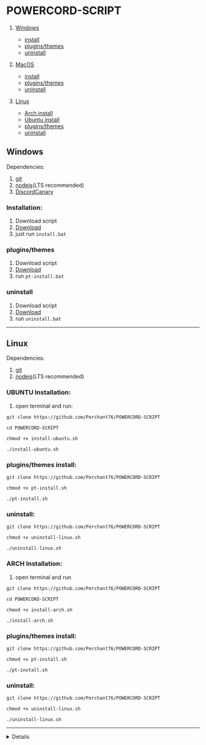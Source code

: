 # POWERCORD-SCRIPT
1. [Windows](Windows)
    - [install]()
    - [plugins/themes]()
    - [uninstall]() 
2. [MacOS]()
    - [install]()
    - [plugins/themes]()
    - [uninstall]()

3. [Linux]()
    - [Arch install]()
    - [Ubuntu install]()
    - [plugins/themes]()
    - [uninstall]()
## Windows
Dependencies:
1. [git](https://git-scm.com/downloads)
2. [nodejs](https://nodejs.org)(LTS recommended)
3. [DiscordCanary](https://discord.com/api/download/canary?platform=win)

### Installation:
1. Download script
2. [Download]()
2. just run `install.bat`

### plugins/themes
1. Download script
2. [Download]()
3. run `pt-install.bat`
### uninstall
1. Download script
2. [Download]()
3. run `uninstall.bat`
---
## Linux
Dependencies:
1. [git](https://git-scm.com/downloads)
2. [nodejs](https://nodejs.org)(LTS recommended)

### UBUNTU Installation:
1. open terminal and run:

`git clone https://github.com/Perchant76/POWERCORD-SCRIPT`

`cd POWERCORD-SCRIPT`

`chmod +x install-ubuntu.sh`

`./install-ubuntu.sh`
### plugins/themes install:

`git clone https://github.com/Perchant76/POWERCORD-SCRIPT`

`chmod +x pt-install.sh`

`./pt-install.sh`
### uninstall: 

`git clone https://github.com/Perchant76/POWERCORD-SCRIPT`

`chmod +x uninstall-linux.sh`

`./uninstall-linux.sh`
### ARCH Installation:
1. open terminal and run

`git clone https://github.com/Perchant76/POWERCORD-SCRIPT`

`cd POWERCORD-SCRIPT`

`chmod +x install-arch.sh`

`./install-arch.sh`
### plugins/themes install:

`git clone https://github.com/Perchant76/POWERCORD-SCRIPT`

`chmod +x pt-install.sh`

`./pt-install.sh`
### uninstall: 

`git clone https://github.com/Perchant76/POWERCORD-SCRIPT`

`chmod +x uninstall-linux.sh`

`./uninstall-linux.sh`

---
<details>
<sumarry>## MacOS </summary>
<br>
Dependencies:
1. [git](https://git-scm.com/downloads)
2. [nodejs](https://nodejs.org)(LTS recommended)
3. [DiscordCanary](https://discord.com/api/download/canary?platform=osx)

### Installation: 
1. Download script
2. [Download]()
3. run `install-mac.sh`
### plugins/themes install:
1. download plugins
### uninstall: 
1. download uninstall script
2. [Download]()
3. run `uninstall-mac.sh`
4. done!
</details>
